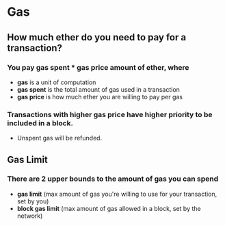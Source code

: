 # Gas

## How much ether do you need to pay for a transaction?

### You pay gas spent * gas price amount of ether, where
- **gas** is a unit of computation
- **gas spent** is the total amount of gas used in a transaction
- **gas price** is how much ether you are willing to pay per gas

### Transactions with higher gas price have higher priority to be included in a block.
- Unspent gas will be refunded.

## Gas Limit

### There are 2 upper bounds to the amount of gas you can spend

- **gas limit** (max amount of gas you're willing to use for your transaction, set by you)
- **block gas limit** (max amount of gas allowed in a block, set by the network)